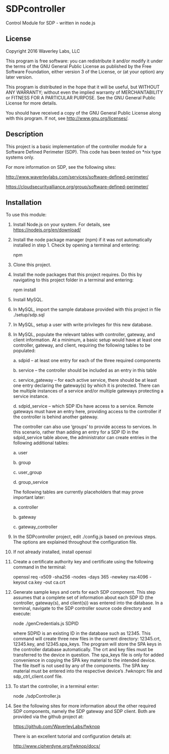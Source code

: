 # SDPcontroller
Control Module for SDP - written in node.js

## License
Copyright 2016 Waverley Labs, LLC

This program is free software: you can redistribute it and/or modify
it under the terms of the GNU General Public License as published by
the Free Software Foundation, either version 3 of the License, or
(at your option) any later version.

This program is distributed in the hope that it will be useful,
but WITHOUT ANY WARRANTY; without even the implied warranty of
MERCHANTABILITY or FITNESS FOR A PARTICULAR PURPOSE.  See the
GNU General Public License for more details.

You should have received a copy of the GNU General Public License
along with this program.  If not, see <http://www.gnu.org/licenses/>.

## Description
This project is a basic implementation of the controller module for a 
Software Defined Perimeter (SDP). This code has been tested on *nix 
type systems only.

For more information on SDP, see the following sites:

http://www.waverleylabs.com/services/software-defined-perimeter/

https://cloudsecurityalliance.org/group/software-defined-perimeter/

## Installation
To use this module:

1.  Install Node.js on your system. For details, see 
     https://nodejs.org/en/download/
 
2.  Install the node package manager (npm) if it was not automatically
    installed in step 1. Check by opening a terminal and entering: 

    npm

3.  Clone this project.

4.  Install the node packages that this project requires. Do this by
    navigating to this project folder in a terminal and entering:

    npm install

4.  Install MySQL.

5.  In MySQL, import the sample database provided with this project
    in file ./setup/sdp.sql 
    
6.  In MySQL, setup a user with write privileges for this new database.

7.  In MySQL, populate the relevant tables with controller, gateway, 
    and client information. At a minimum, a basic setup would have at 
    least one controller, gateway, and client, requiring the following 
    tables to be populated:
    
    a.  sdpid – at least one entry for each of the three required 
        components
        
    b.  service – the controller should be included as an entry in this
        table
        
    c.  service_gateway – for each active service, there should be at 
        least one entry declaring the gateway(s) by which it is 
        protected. There can be multiple instances of a service and/or 
        multiple gateways protecting a service instance.
        
    d.  sdpid_service – which SDP IDs have access to a service. Remote 
        gateways must have an entry here, providing access to the 
        controller if the controller is behind another gateway.
        
    The controller can also use ‘groups’ to provide access to services. 
    In this scenario, rather than adding an entry for a SDP ID in the 
    sdpid_service table above, the administrator can create entries in 
    the following additional tables:
    
    a.  user
    
    b.  group
    
    c.  user_group
    
    d.  group_service

    The following tables are currently placeholders that may prove 
    important later:
    
    a.  controller
    
    b.  gateway
    
    c.  gateway_controller
    
8.  In the SDPcontroller project, edit ./config.js based on previous 
    steps. The options are explained throughout the configuration file.
    
9.  If not already installed, install openssl 

10. Create a certificate authority key and certificate using the 
    following command in the terminal:

    openssl req -x509 -sha256 -nodes -days 365 -newkey rsa:4096 -keyout ca.key -out ca.crt

11. Generate sample keys and certs for each SDP component. This step 
    assumes that a complete set of information about each SDP ID 
    (the controller, gateway(s), and client(s)) was entered into the 
    database. In a terminal, navigate to the SDP controller source code
    directory and execute:

    node ./genCredentials.js SDPID

    where SDPID is an existing ID in the database such as 12345. This 
    command will create three new files in the current directory: 
    12345.crt, 12345.key, and 12345.spa_keys. The program will store 
    the SPA keys in the controller database automatically. The crt and
    key files must be transferred to the device in question. The 
    spa_keys file is only for added convenience in copying the SPA key 
    material to the intended device. The file itself is not used by 
    any of the components. The SPA key material must be entered into 
    the respective device’s .fwknoprc file and sdp_ctrl_client.conf 
    file.

12. To start the controller, in a terminal enter: 

    node ./sdpController.js

13. See the following sites for more information about the other 
    required SDP components, namely the SDP gateway and SDP client.
    Both are provided via the github project at:

    https://github.com/WaverleyLabs/fwknop

    There is an excellent tutorial and configuration details at:

    http://www.cipherdyne.org/fwknop/docs/

